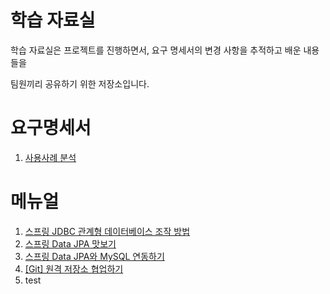# 학습 자료실

학습 자료실은 프로젝트를 진행하면서, 요구 명세서의 변경 사항을 추적하고 배운 내용들을

팀원끼리 공유하기 위한 저장소입니다.

# 요구명세서

1. [사용사례 분석](./요구명세서/usecase.md)

# 메뉴얼

1. [스프링 JDBC 관계형 데이터베이스 조작 방법](메뉴얼/Spring/Accessing_Relational_Data_using_JDBC_with_Spring/Accessing_Relational_Data_using_JDBC_with_Spring.md)
2. [스프링 Data JPA 맛보기](메뉴얼/Spring/Accessing_Data_with_JPA/Accessing_Data_with_JPA.md)
3. [스프링 Data JPA와 MySQL 연동하기](메뉴얼/Spring/Accessing_data_with_MySQL/Accessing_data_with_MySQL.md)
4. [[Git] 원격 저장소 협업하기](메뉴얼/Git/Collaborating_Remote_Repository.md)
5. test
